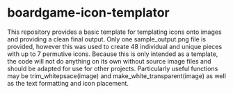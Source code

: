 # boardgame-icon-templator
This repository provides a basic template for templating icons onto images and providing a clean final output. Only one sample_output.png file is provided, however this was used to create 48 individual and unique pieces with up to 7 permutive icons.
Because this is only intended as a template, the code will not do anything on its own without source image files and should be adapted for use for other projects.
Particularly useful functions may be trim_whitepsace(image) and make_white_transparent(image) as well as the text formatting and icon placement.

